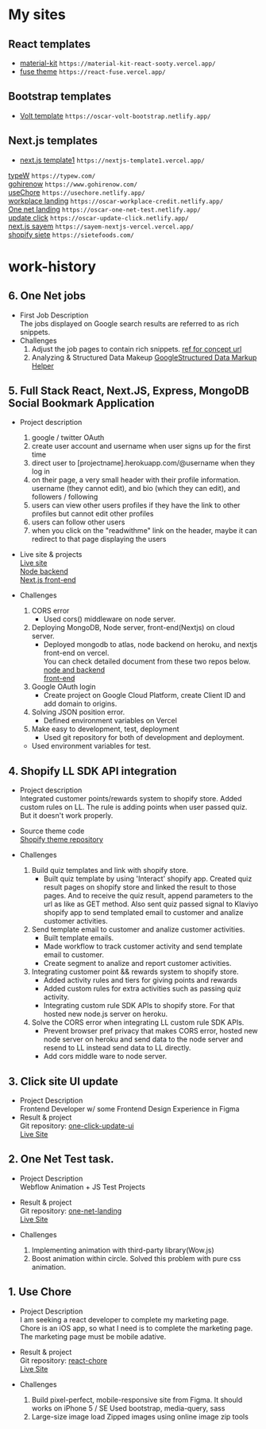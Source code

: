 # My sites <br />
  ## React templates
   - [material-kit](https://material-kit-react-sooty.vercel.app/)   `https://material-kit-react-sooty.vercel.app/`
   - [fuse theme](https://react-fuse.vercel.app/)   `https://react-fuse.vercel.app/`
  ## Bootstrap templates
   - [Volt template](https://oscar-volt-bootstrap.netlify.app/)   `https://oscar-volt-bootstrap.netlify.app/` <br />
  ## Next.js templates
   - [next.js template1](https://nextjs-template1.vercel.app/)  `https://nextjs-template1.vercel.app/` <br />
  
  [typeW](https://typew.com/)           `https://typew.com/`  <br />
  [gohirenow](https://www.gohirenow.com/)         `https://www.gohirenow.com/` <br />
  [useChore](https://usechore.netlify.app/)           `https://usechore.netlify.app/` <br />
  [workplace landing](https://oscar-workplace-credit.netlify.app/)          `https://oscar-workplace-credit.netlify.app/` <br />
  [One net landing](https://oscar-one-net-test.netlify.app/)          `https://oscar-one-net-test.netlify.app/` <br />
  [update click](https://oscar-update-click.netlify.app/)           `https://oscar-update-click.netlify.app/`  <br />
  [next.js sayem](https://sayem-nextjs-vercel.vercel.app)         `https://sayem-nextjs-vercel.vercel.app/` <br />
  [shopify siete](https://sietefoods.com/)          `https://sietefoods.com/` <br />
  
# work-history
## 6. One Net jobs
  - First Job Description <br />
    The jobs displayed on Google search results are referred to as rich snippets. 
  - Challenges
    1) Adjust the job pages to contain rich snippets.
      [ref for concept url](https://developers.google.com/search/docs/data-types/)
    2) Analyzing & Structured Data Makeup 
      [GoogleStructured Data Markup Helper](https://www.google.com/webmasters/markup-helper/)
      
## 5. Full Stack React, Next.JS, Express, MongoDB Social Bookmark Application
  - Project description
    1) google / twitter OAuth
    2) create user account and username when user signs up for the first time
    3) direct user to [projectname].herokuapp.com/@username when they log in
    4) on their page, a very small header with their profile information. username (they cannot edit), and bio (which they can edit), and followers / following
    5) users can view other users profiles if they have the link to other profiles but cannot edit other profiles
    6) users can follow other users
    7) when you click on the "readwithme" link on the header, maybe it can redirect to that page displaying the users
    
  - Live site & projects <br />
    [Live site](https://sayem-nextjs-vercel.vercel.app/login) <br />
    [Node backend](https://github.com/Cardoso-topdev/sayem-node-server) <br />
    [Next.js front-end](https://github.com/Cardoso-topdev/sayem-nextjs-vercel) <br />
    
  - Challenges
    1) CORS error
        - Used cors() middleware on node server.
    2) Deploying MongoDB, Node server, front-end(Nextjs) on cloud server.
        - Deployed mongodb to atlas, node backend on heroku, and nextjs front-end on vercel. <br /> You can check detailed document from these two repos below. <br />
          [node and backend](https://github.com/Cardoso-topdev/sayem-node-server) <br />
          [front-end](https://github.com/Cardoso-topdev/sayem-nextjs-vercel) <br />
    3) Google OAuth login 
        - Create project on Google Cloud Platform, create Client ID and add domain to origins.
    4) Solving JSON position error.
        - Defined environment variables on Vercel
    5) Make easy to development, test, deployment
        - Used git repository for both of development and deployment.
      - Used environment variables for test.
## 4. Shopify LL SDK API integration
  - Project description <br />
    Integrated customer points/rewards system to shopify store. Added custom rules on LL. The rule is adding points when user passed quiz. But it doesn't work properly.
  - Source theme code <br />
    [Shopify theme repository](https://github.com/Cardoso-topdev/advanced-shopify-theme)
    
  - Challenges
    1) Build quiz templates and link with shopify store.
        - Built quiz template by using 'Interact' shopify app. Created quiz result pages on shopify store and linked the result to those pages. And to receive the quiz result, append parameters to the url as like as GET method. Also sent quiz passed signal to Klaviyo shopify app to send templated email to customer and analize customer activities.
    2) Send template email to customer and analize customer activities.
        - Built template emails.
        - Made workflow to track customer activity and send template email to customer.  
        - Create segment to analize and report customer activities.
    3) Integrating customer point && rewards system to shopify store.
        - Added activity rules and tiers for giving points and rewards
        - Added custom rules for extra activities such as passing quiz activity.
        - Integrating custom rule SDK APIs to shopify store. For that hosted new node.js server on heroku.
    4) Solve the CORS error when integrating LL custom rule SDK APIs.
        - Prevent browser pref privacy that makes CORS error, hosted new node server on heroku and send data to the node server and resend to LL instead send data to LL directly.
        - Add cors middle ware to node server.
## 3. Click site UI update <br />
  - Project Description <br />
      Frontend Developer w/ some Frontend Design Experience in Figma
  - Result & project  <br />
    Git repository: [one-click-update-ui](https://github.com/Cardoso-topdev/one-click-update-ui) <br />
    [Live Site](https://oscar-update-click.netlify.app/)
    
## 2. One Net Test task. <br />
  - Project Description <br />
    Webflow Animation + JS Test Projects
  - Result & project <br />
    Git repository: [one-net-landing](https://github.com/Cardoso-topdev/one-net-landing) <br />
    [Live Site](https://oscar-one-net-test.netlify.app/)
    
  - Challenges
    1) Implementing animation with third-party library(Wow.js)
    2) Boost animation within circle. Solved this problem with pure css animation.

## 1. Use Chore 
  - Project Description <br />
    I am seeking a react developer to complete my marketing page.<br />Chore is an iOS app, so what I need is to complete the marketing page.  The marketing page must be mobile adative.
  
  - Result & project <br />
    Git repository: [react-chore](https://github.com/Cardoso-topdev/react-chore) <br/>
    [Live Site](https://usechore.netlify.app/)
   
  - Challenges
    1) Build pixel-perfect, mobile-responsive site from Figma. It should works on <addr>iPhone 5 / SE</addr>
      Used bootstrap, media-query, sass
    2) Large-size image load
      Zipped images using online image zip tools
